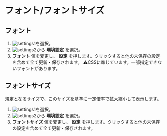 # フォント/フォントサイズ

## フォント
1. ![settings1](https://dl.thedesk.top/media/settings1.PNG)を選択。
1. ![settings2](https://dl.thedesk.top/media/settings2.PNG)から __環境設定__ を選択。
1. __フォント__ 値を変更し、 __設定__ を押します。クリックすると他の未保存の設定を含めて全て更新・保存されます。
⚠️CSSに準じています。一部指定できないフォントがあります。

## フォントサイズ
規定となるサイズで、このサイズを基準に一定倍率で拡大縮小して表示します。
1. ![settings1](https://dl.thedesk.top/media/settings1.PNG)を選択。
1. ![settings2](https://dl.thedesk.top/media/settings2.PNG)から __環境設定__ を選択。
1. __フォントサイズ__ 値を変更し、 __設定__ を押します。クリックすると他の未保存の設定を含めて全て更新・保存されます。
